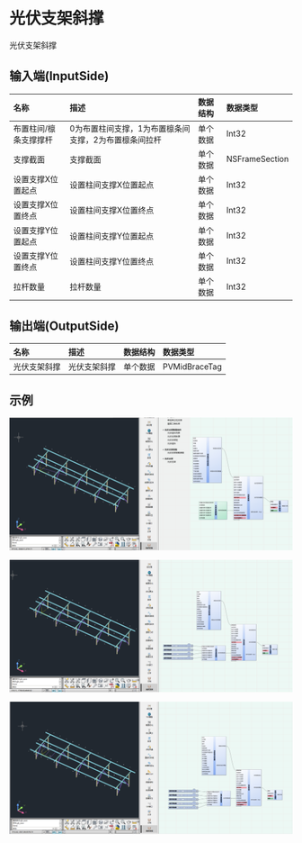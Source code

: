# 光伏支架斜撑

光伏支架斜撑

## 输入端(InputSide)

|名称|描述|数据结构|数据类型|
|:--|:--|:--|:--|
|布置柱间/檩条支撑撑杆|0为布置柱间支撑，1为布置檩条间支撑，2为布置檩条间拉杆|单个数据|Int32
|支撑截面|支撑截面|单个数据|NSFrameSection
|设置支撑X位置起点|设置柱间支撑X位置起点|单个数据|Int32
|设置支撑X位置终点|设置柱间支撑X位置终点|单个数据|Int32
|设置支撑Y位置起点|设置柱间支撑Y位置起点|单个数据|Int32
|设置支撑Y位置终点|设置柱间支撑Y位置终点|单个数据|Int32
|拉杆数量|拉杆数量|单个数据|Int32

## 输出端(OutputSide)

|名称|描述|数据结构|数据类型|
|:--|:--|:--|:--|
|光伏支架斜撑|光伏支架斜撑|单个数据|PVMidBraceTag

## 示例

![示例文件:光伏支架斜撑_01.png](../file/光伏支架斜撑_01.png)

![示例文件:光伏支架斜撑_02.png](../file/光伏支架斜撑_02.png)

![示例文件:光伏支架斜撑_03.png](../file/光伏支架斜撑_03.png)

